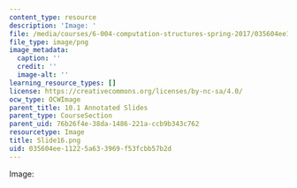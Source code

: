 ```yaml
---
content_type: resource
description: 'Image: '
file: /media/courses/6-004-computation-structures-spring-2017/035604ee11225a633969f53fcbb57b2d_Slide16.png
file_type: image/png
image_metadata:
  caption: ''
  credit: ''
  image-alt: ''
learning_resource_types: []
license: https://creativecommons.org/licenses/by-nc-sa/4.0/
ocw_type: OCWImage
parent_title: 10.1 Annotated Slides
parent_type: CourseSection
parent_uid: 76b26f4e-38da-1486-221a-ccb9b343c762
resourcetype: Image
title: Slide16.png
uid: 035604ee-1122-5a63-3969-f53fcbb57b2d
---
```

Image: 